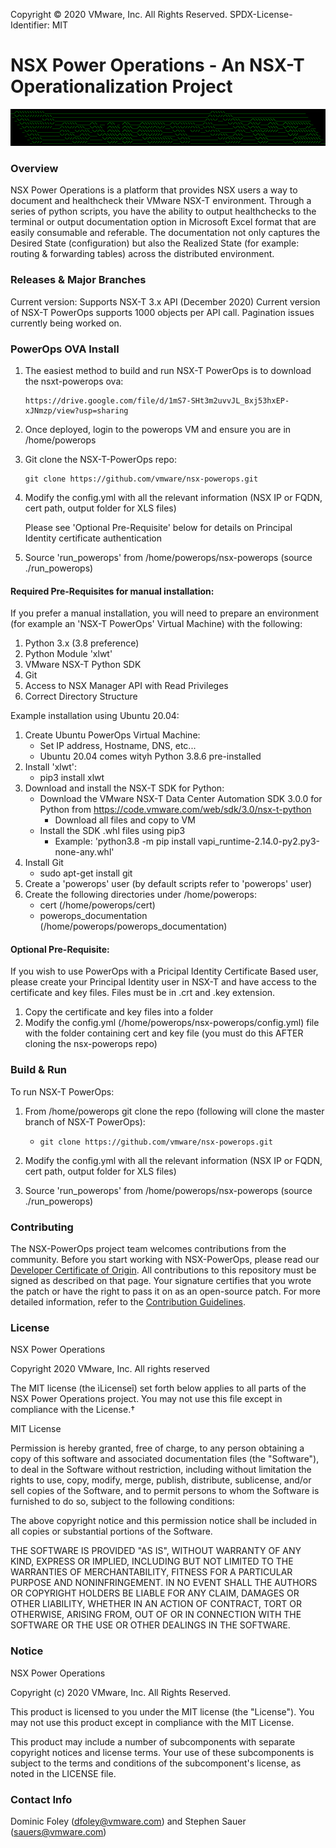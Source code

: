 Copyright © 2020 VMware, Inc. All Rights Reserved.
SPDX-License-Identifier: MIT
# NSX Power Operations - An NSX-T Operationalization Project

![logo](logo.png)

### Overview
NSX Power Operations is a platform that provides NSX users a way to document and healthcheck their VMware NSX-T environment.  Through a series of python scripts, you have the ability to output healthchecks to the terminal or output documentation option in Microsoft Excel format that are easily consumable and referable. The documentation not only captures the Desired State (configuration) but also the Realized State (for example: routing & forwarding tables) across the distributed environment. 

### Releases & Major Branches
Current version: Supports NSX-T 3.x API (December 2020)
Current version of NSX-T PowerOps supports 1000 objects per API call.  Pagination issues currently being worked on.

### PowerOps OVA Install
1. The easiest method to build and run NSX-T PowerOps is to download the nsxt-powerops ova:

       https://drive.google.com/file/d/1mS7-SHt3m2uvvJL_Bxj53hxEP-xJNmzp/view?usp=sharing

2. Once deployed, login to the powerops VM and ensure you are in /home/powerops

3. Git clone the NSX-T-PowerOps repo:
       
       git clone https://github.com/vmware/nsx-powerops.git

4. Modify the config.yml with all the relevant information (NSX IP or FQDN, cert path, output folder for XLS files)

      Please see 'Optional Pre-Requisite' below for details on Principal Identity certificate authentication

5. Source 'run_powerops' from /home/powerops/nsx-powerops (source ./run_powerops)


#### Required Pre-Requisites for manual installation:

If you prefer a manual installation, you will need to prepare an environment (for example an 'NSX-T PowerOps' Virtual Machine) with the following:

1. Python 3.x (3.8 preference)
2. Python Module 'xlwt'
3. VMware NSX-T Python SDK
4. Git
5. Access to NSX Manager API with Read Privileges
6. Correct Directory Structure

Example installation using Ubuntu 20.04:

1. Create Ubuntu PowerOps Virtual Machine:
    * Set IP address, Hostname, DNS, etc...
    * Ubuntu 20.04 comes wityh Python 3.8.6 pre-installed
2. Install 'xlwt':
    * pip3 install xlwt
3. Download and install the NSX-T SDK for Python:
    * Download the VMware NSX-T Data Center Automation SDK 3.0.0 for Python from https://code.vmware.com/web/sdk/3.0/nsx-t-python
        * Download all files and copy to VM
    * Install the SDK .whl files using pip3
        * Example: 'python3.8 -m pip install vapi_runtime-2.14.0-py2.py3-none-any.whl' 
4. Install Git
    * sudo apt-get install git
5. Create a 'powerops' user (by default scripts refer to 'powerops' user)
6. Create the following directories under /home/powerops:
    * cert (/home/powerops/cert)
    * powerops_documentation (/home/powerops/powerops_documentation)

#### Optional Pre-Requisite:
If you wish to use PowerOps with a Pricipal Identity Certificate Based user, please create your Principal Identity user in NSX-T and have access to the certificate and key files. Files must be in .crt and .key extension.

1. Copy the certificate and key files into a folder
2. Modify the config.yml (/home/powerops/nsx-powerops/config.yml) file with the folder containing cert and key file 
   (you must do this AFTER cloning the nsx-powerops repo)

### Build & Run
To run NSX-T PowerOps:

1. From /home/powerops git clone the repo (following will clone the master branch of NSX-T PowerOps):
    * `git clone https://github.com/vmware/nsx-powerops.git`

2. Modify the config.yml with all the relevant information (NSX IP or FQDN, cert path, output folder for XLS files)
    
3. Source 'run_powerops' from /home/powerops/nsx-powerops (source ./run_powerops) 

### Contributing
The NSX-PowerOps project team welcomes contributions from the community. Before you start working with NSX-PowerOps, please read our [Developer Certificate of Origin](https://cla.vmware.com/dco). All contributions to this repository must be signed as described on that page. Your signature certifies that you wrote the patch or have the right to pass it on as an open-source patch. For more detailed information, refer to the [Contribution Guidelines](CONTRIBUTING.md).

### License 
NSX Power Operations

Copyright 2020 VMware, Inc.  All rights reserved                

The MIT license (the ìLicenseî) set forth below applies to all parts of the NSX Power Operations project.  You may not use this file except in compliance with the License.†

MIT License

Permission is hereby granted, free of charge, to any person obtaining a copy of this software and associated documentation files (the "Software"), to deal in the Software without restriction, including without limitation the rights to use, copy, modify, merge, publish, distribute, sublicense, and/or sell copies of the Software, and to permit persons to whom the Software is furnished to do so, subject to the following conditions:

The above copyright notice and this permission notice shall be included in all copies or substantial portions of the Software.

THE SOFTWARE IS PROVIDED "AS IS", WITHOUT WARRANTY OF ANY KIND, EXPRESS OR IMPLIED, INCLUDING BUT NOT LIMITED TO THE WARRANTIES OF MERCHANTABILITY, FITNESS FOR A PARTICULAR PURPOSE AND NONINFRINGEMENT. IN NO EVENT SHALL THE AUTHORS OR COPYRIGHT HOLDERS BE LIABLE FOR ANY CLAIM, DAMAGES OR OTHER LIABILITY, WHETHER IN AN ACTION OF CONTRACT, TORT OR OTHERWISE, ARISING FROM, OUT OF OR IN CONNECTION WITH THE SOFTWARE OR THE USE OR OTHER DEALINGS IN THE SOFTWARE.

### Notice
NSX Power Operations

Copyright (c) 2020 VMware, Inc. All Rights Reserved. 

This product is licensed to you under the MIT license (the "License").  You may not use this product except in compliance with the MIT License.  

This product may include a number of subcomponents with separate copyright notices and license terms. Your use of these subcomponents is subject to the terms and conditions of the subcomponent's license, as noted in the LICENSE file. 

### Contact Info
Dominic Foley (dfoley@vmware.com) and Stephen Sauer (sauers@vmware.com)
